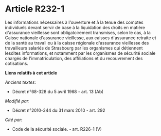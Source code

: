 # Article R232-1

Les informations nécessaires à l'ouverture et à la tenue des comptes individuels devant servir de base à la liquidation des
droits en matière d'assurance vieillesse sont obligatoirement transmises, selon le cas, à la Caisse nationale d'assurance
vieillesse, aux caisses d'assurance retraite et de la santé au travail ou à la caisse régionale d'assurance vieillesse des
travailleurs salariés de Strasbourg par les organismes qui détiennent lesdites informations, et notamment par les organismes
de sécurité sociale chargés de l'immatriculation, des affiliations et du recouvrement des cotisations.

**Liens relatifs à cet article**

_Anciens textes_:

  - Décret n°68-328 du 5 avril 1968 - art. 13 (Ab)

_Modifié par_:

  - Décret n°2010-344 du 31 mars 2010 - art. 292

_Cité par_:

  - Code de la sécurité sociale. - art. R226-1 (V)
